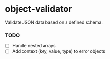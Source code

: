 object-validator
================
Validate JSON data based on a defined schema.

### TODO
 - [ ] Handle nested arrays
 - [ ] Add context (key, value, type) to error objects
